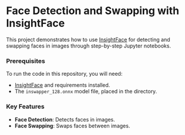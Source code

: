 # Face Detection and Swapping with InsightFace

This project demonstrates how to use [InsightFace](https://pypi.org/project/insightface/) for detecting and swapping faces in images through step-by-step Jupyter notebooks.

### Prerequisites
To run the code in this repository, you will need:
- [InsightFace](https://github.com/deepinsight/insightface) and requirements installed.
- The `inswapper_128.onnx` model file, placed in the directory.

### Key Features
- **Face Detection**: Detects faces in images.
- **Face Swapping**: Swaps faces between images.
